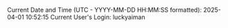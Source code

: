 Current Date and Time (UTC - YYYY-MM-DD HH:MM:SS formatted): 2025-04-01 10:52:15
Current User's Login: luckyaiman

